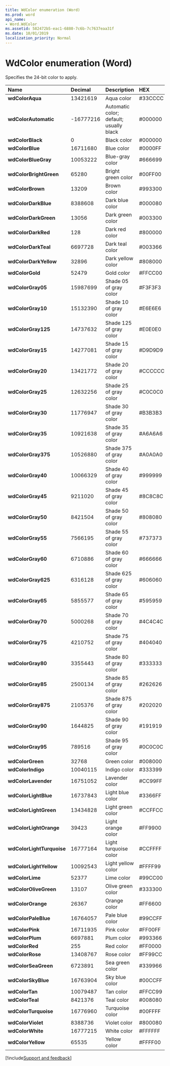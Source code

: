 ```yaml
---
title: WdColor enumeration (Word)
ms.prod: word
api_name:
- Word.WdColor
ms.assetid: 582472b5-eac1-6880-7c6b-7c7637eaa31f
ms.date: 10/01/2019
localization_priority: Normal
---
```



# WdColor enumeration (Word)

Specifies the 24-bit color to apply.

|Name|Decimal|Description|HEX|R|G|B|
|:-----|:-----|:-----|:-----|:-----|:-----|:-----|
| **wdColorAqua** | 13421619 | Aqua color |#33CCCC | 51 | 204 | 204
| **wdColorAutomatic** | -16777216 | Automatic color; default; usually black | #000000 | 0 | 0 | 0
| **wdColorBlack** | 0 | Black color | #000000 | 0 | 0 | 0
| **wdColorBlue** | 16711680 | Blue color | #0000FF | 0 | 0 | 255
| **wdColorBlueGray** | 10053222 | Blue-gray color | #666699 | 102 | 102 | 153
| **wdColorBrightGreen** | 65280 | Bright green color | #00FF00 | 0 | 255 | 0
| **wdColorBrown** | 13209 | Brown color | #993300 | 153 | 51 | 0
| **wdColorDarkBlue** | 8388608 | Dark blue color | #000080 | 0 | 0 | 128
| **wdColorDarkGreen** | 13056 | Dark green color | #003300 | 0 | 51 | 0
| **wdColorDarkRed** | 128 | Dark red color | #800000 | 128 | 0 | 0
| **wdColorDarkTeal** | 6697728 | Dark teal color | #003366 | 0 | 51 | 102
| **wdColorDarkYellow** | 32896 | Dark yellow color | #808000 | 128 | 128 | 0
| **wdColorGold** | 52479 | Gold color | #FFCC00 | 255 | 204 | 0
| **wdColorGray05** | 15987699 | Shade 05 of gray color | #F3F3F3 | 243 | 243 | 243
| **wdColorGray10** | 15132390 | Shade 10 of gray color | #E6E6E6 | 230 | 230 | 230
| **wdColorGray125** | 14737632 | Shade 125 of gray color | #E0E0E0 | 224 | 224 | 224
| **wdColorGray15** | 14277081 | Shade 15 of gray color | #D9D9D9 | 217 | 217 | 217
| **wdColorGray20** | 13421772 | Shade 20 of gray color | #CCCCCC | 204 | 204 | 204
| **wdColorGray25** | 12632256 | Shade 25 of gray color | #C0C0C0 | 192 | 192 | 192
| **wdColorGray30** | 11776947 | Shade 30 of gray color | #B3B3B3 | 179 | 179 | 179
| **wdColorGray35** | 10921638 | Shade 35 of gray color | #A6A6A6 | 166 | 166 | 166
| **wdColorGray375** | 10526880 | Shade 375 of gray color | #A0A0A0 | 160 | 160 | 160
| **wdColorGray40** | 10066329 | Shade 40 of gray color | #999999 | 153 | 153 | 153
| **wdColorGray45** | 9211020 | Shade 45 of gray color | #8C8C8C | 140 | 140 | 140
| **wdColorGray50** | 8421504 | Shade 50 of gray color | #808080 | 128 | 128 | 128
| **wdColorGray55** | 7566195 | Shade 55 of gray color | #737373 | 115 | 115 | 115
| **wdColorGray60** | 6710886 | Shade 60 of gray color | #666666 | 102 | 102 | 102
| **wdColorGray625** | 6316128 | Shade 625 of gray color | #606060 | 96 | 96 | 96
| **wdColorGray65** | 5855577 | Shade 65 of gray color | #595959 | 89 | 89 | 89
| **wdColorGray70** | 5000268 | Shade 70 of gray color | #4C4C4C | 76 | 76 | 76
| **wdColorGray75** | 4210752 | Shade 75 of gray color | #404040 | 64 | 64 | 64
| **wdColorGray80** | 3355443 | Shade 80 of gray color | #333333 | 51 | 51 | 51
| **wdColorGray85** | 2500134 | Shade 85 of gray color | #262626 | 38 | 38 | 38
| **wdColorGray875** | 2105376 | Shade 875 of gray color | #202020 | 32 | 32 | 32
| **wdColorGray90** | 1644825 | Shade 90 of gray color | #191919 | 25 | 25 | 25
| **wdColorGray95** | 789516 | Shade 95 of gray color | #0C0C0C | 12 | 12 | 12
| **wdColorGreen** | 32768 | Green color | #008000 | 0 | 128 | 0
| **wdColorIndigo** | 10040115 | Indigo color | #333399 | 51 | 51 | 153
| **wdColorLavender** | 16751052 | Lavender color | #CC99FF | 204 | 153 | 255
| **wdColorLightBlue** | 16737843 | Light blue color | #3366FF | 51 | 102 | 255
| **wdColorLightGreen** | 13434828 | Light green color | #CCFFCC | 204 | 255 | 204
| **wdColorLightOrange** | 39423 | Light orange color | #FF9900 | 255 | 153 | 0
| **wdColorLightTurquoise** | 16777164 | Light turquoise color | #CCFFFF | 204 | 255 | 255
| **wdColorLightYellow** | 10092543 | Light yellow color | #FFFF99 | 255 | 255 | 153
| **wdColorLime** | 52377 | Lime color | #99CC00 | 153 | 204 | 0
| **wdColorOliveGreen** | 13107 | Olive green color | #333300 | 51 | 51 | 0
| **wdColorOrange** | 26367 | Orange color | #FF6600 | 255 | 102 | 0
| **wdColorPaleBlue** | 16764057 | Pale blue color | #99CCFF | 153 | 204 | 255
| **wdColorPink** | 16711935 | Pink color | #FF00FF | 255 | 0 | 255
| **wdColorPlum** | 6697881 | Plum color | #993366 | 153 | 51 | 102
| **wdColorRed** | 255 | Red color | #FF0000 | 255 | 0 | 0
| **wdColorRose** | 13408767 | Rose color | #FF99CC | 255 | 153 | 204
| **wdColorSeaGreen** | 6723891 | Sea green color | #339966 | 51 | 153 | 102
| **wdColorSkyBlue** | 16763904 | Sky blue color | #00CCFF | 0 | 204 | 255
| **wdColorTan** | 10079487 | Tan color | #FFCC99 | 255 | 204 | 153
| **wdColorTeal** | 8421376 | Teal color | #008080 | 0 | 128 | 128
| **wdColorTurquoise** | 16776960 | Turquoise color | #00FFFF | 0 | 255 | 255
| **wdColorViolet** | 8388736 | Violet color | #800080 | 128 | 0 | 128
| **wdColorWhite** | 16777215 | White color | #FFFFFF | 255 | 255 | 255
| **wdColorYellow** | 65535 | Yellow color | #FFFF00 | 255 | 255 | 0



[!include[Support and feedback](~/includes/feedback-boilerplate.md)]
